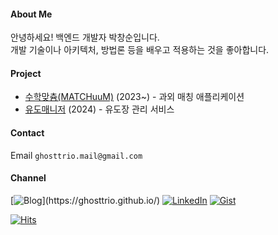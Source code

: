#### About Me
안녕하세요! 백엔드 개발자 박창순입니다.     
개발 기술이나 아키텍처, 방법론 등을 배우고 적용하는 것을 좋아합니다.

#### Project
- [수학맞츔(MATCHuuM)](https://www.matchuum.ai/) (2023~) - 과외 매칭 애플리케이션    
- [유도매니저](https://github.com/Ghosttrio/judo-manager) (2024) - 유도장 관리 서비스
<!-- - [길바닥](https://github.com/Ghosttrio/gilbadak) (2024) - 버스킹 동아리 관리 서비스 -->

#### Contact
Email `ghosttrio.mail@gmail.com`

#### Channel
[![Blog](https://img.shields.io/badge/Blog-FF7200?style=for-the-badge&logo=bloglovin&logoColor=white")](https://ghosttrio.github.io/)
[![LinkedIn](https://img.shields.io/badge/linkedin-%230077B5.svg?style=for-the-badge&logo=linkedin&logoColor=white)](https://www.linkedin.com/in/ghosttrio/)
[![Gist](https://img.shields.io/badge/Gist-212529.svg?style=for-the-badge&logo=Gist&logoColor=black)](https://gist.github.com/Ghosttrio)

[![Hits](https://hits.seeyoufarm.com/api/count/incr/badge.svg?url=https%3A%2F%2Fgithub.com%2FGhosttrio&count_bg=%23353733&title_bg=%2300BC84&icon=&icon_color=%23289CFF&title=hits&edge_flat=false)](https://hits.seeyoufarm.com)
